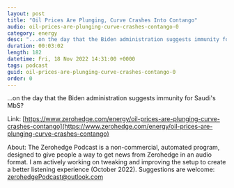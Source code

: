 ```yaml
---
layout: post
title: "Oil Prices Are Plunging, Curve Crashes Into Contango"
audio: oil-prices-are-plunging-curve-crashes-contango-0
category: energy
desc: "...on the day that the Biden administration suggests immunity for Saudi's MbS?"
duration: 00:03:02
length: 182
datetime: Fri, 18 Nov 2022 14:31:00 +0000
tags: podcast
guid: oil-prices-are-plunging-curve-crashes-contango-0
order: 0
---
```

...on the day that the Biden administration suggests immunity for Saudi's MbS?

Link: [https://www.zerohedge.com/energy/oil-prices-are-plunging-curve-crashes-contango](https://www.zerohedge.com/energy/oil-prices-are-plunging-curve-crashes-contango)

About: The Zerohedge Podcast is a non-commercial, automated program, designed to give people a way to get news from Zerohedge in an audio format.  I am actively working on tweaking and improving the setup to create a better listening experience (October 2022).  Suggestions are welcome: [zerohedgePodcast@outlook.com](mailto:zerohedgePodcast@outlook.com)
